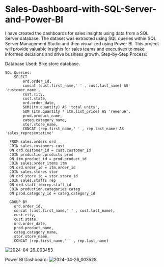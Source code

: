 # Sales-Dashboard-with-SQL-Server-and-Power-BI
I have created the dashboards for sales insights using data from a SQL Server database. The dataset was extracted using SQL queries within SQL Server Management Studio and then visualized using Power BI. This project will provide valuable insights for sales teams and executives to make informed decisions and drive business growth.
Step-by-Step Process:

Database Used:
     Bike store database.

    SQL Queries:
        SELECT 
        	ord.order_id,
        	concat (cust.first_name,' ' , cust.last_name) AS 'customer_name',
        	cust.city,
        	cust.state,
        	ord.order_date,
        	SUM(itm.quantity) AS 'total_units',
        	SUM (itm.quantity * itm.list_price) AS 'revenue',
        	prod.product_name,
        	categ.category_name,
        	stor.store_name,
        	CONCAT (rep.first_name,' ' , rep.last_name) AS 'sales_representative'

      FROM sales.orders ord
      JOIN sales.customers cust
      ON ord.customer_id = cust.customer_id
      JOIN production.products prod
      ON itm.product_id = prod.product_id
      JOIN sales.order_items itm
      ON ord.order_id = itm.order_id
      JOIN sales.stores stor
      ON ord.store_id = stor.store_id
      JOIN sales.staffs rep
      ON ord.staff_id=rep.staff_id
      JOIN production.categories categ
      ON prod.category_id = categ.category_id

      GROUP BY 
      	ord.order_id,
      	concat (cust.first_name,' ' , cust.last_name),
      	cust.city,
      	cust.state,
      	ord.order_date,
      	prod.product_name,
      	categ.category_name,
      	stor.store_name,
      	CONCAT (rep.first_name,' ' , rep.last_name)
![2024-04-26_003453](https://github.com/Pythonist-QuratUlAin/Sales-Dashboard-with-SQL-Server-and-Power-BI/assets/109209138/e9ed1ba0-26df-41e1-9653-12c3f069a280)


Power BI Dashboard:
 ![2024-04-26_003528](https://github.com/Pythonist-QuratUlAin/Sales-Dashboard-with-SQL-Server-and-Power-BI/assets/109209138/9fb76a28-7d1b-4fed-8d35-a82fee8df99d)
